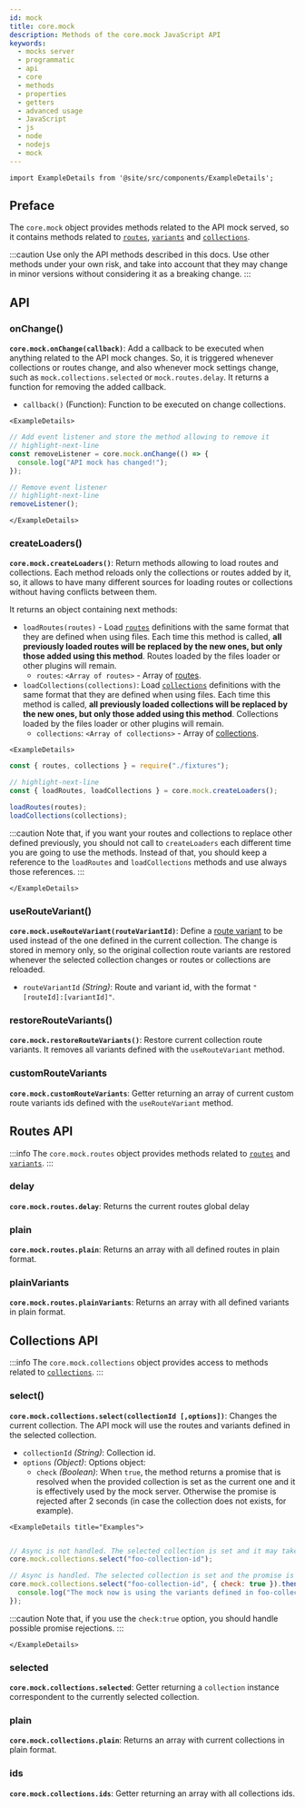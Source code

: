 ```yaml
---
id: mock
title: core.mock
description: Methods of the core.mock JavaScript API
keywords:
  - mocks server
  - programmatic
  - api
  - core
  - methods
  - properties
  - getters
  - advanced usage
  - JavaScript
  - js
  - node
  - nodejs
  - mock
---
```


```mdx-code-block
import ExampleDetails from '@site/src/components/ExampleDetails';
```

## Preface

The `core.mock` object provides methods related to the API mock served, so it contains methods related to [`routes`](../../usage/routes.md), [`variants`](../../usage/variants.md) and [`collections`](../../usage/collections.md).

:::caution
Use only the API methods described in this docs. Use other methods under your own risk, and take into account that they may change in minor versions without considering it as a breaking change.
:::

## API

### onChange()

__`core.mock.onChange(callback)`__: Add a callback to be executed when anything related to the API mock changes. So, it is triggered whenever collections or routes change, and also whenever mock settings change, such as `mock.collections.selected` or `mock.routes.delay`. It returns a function for removing the added callback.
* `callback()` (Function): Function to be executed on change collections.

```mdx-code-block
<ExampleDetails>
```

```js
// Add event listener and store the method allowing to remove it
// highlight-next-line
const removeListener = core.mock.onChange(() => {
  console.log("API mock has changed!");
});

// Remove event listener
// highlight-next-line
removeListener();
```

```mdx-code-block
</ExampleDetails>
```

### createLoaders()

__`core.mock.createLoaders()`__: Return methods allowing to load routes and collections. Each method reloads only the collections or routes added by it, so, it allows to have many different sources for loading routes or collections without having conflicts between them.

It returns an object containing next methods:

* `loadRoutes(routes)` - Load [`routes`](../../usage/routes.md) definitions with the same format that they are defined when using files. Each time this method is called, __all previously loaded routes will be replaced by the new ones, but only those added using this method__. Routes loaded by the files loader or other plugins will remain.
  * `routes`: `<Array of routes>` - Array of [routes](../../usage/routes.md).
* `loadCollections(collections)`: Load [`collections`](../../usage/collections.md) definitions with the same format that they are defined when using files. Each time this method is called, __all previously loaded collections will be replaced by the new ones, but only those added using this method__. Collections loaded by the files loader or other plugins will remain.
  * `collections`: `<Array of collections>` - Array of [collections](../../usage/collections.md).

```mdx-code-block
<ExampleDetails>
```

```js
const { routes, collections } = require("./fixtures");

// highlight-next-line
const { loadRoutes, loadCollections } = core.mock.createLoaders();

loadRoutes(routes);
loadCollections(collections);
```

:::caution
Note that, if you want your routes and collections to replace other defined previously, you should not call to `createLoaders` each different time you are going to use the methods. Instead of that, you should keep a reference to the `loadRoutes` and `loadCollections` methods and use always those references.
:::

```mdx-code-block
</ExampleDetails>
```

### useRouteVariant()

__`core.mock.useRouteVariant(routeVariantId)`__: Define a [route variant](../../usage/variants.md) to be used instead of the one defined in the current collection. The change is stored in memory only, so the original collection route variants are restored whenever the selected collection changes or routes or collections are reloaded.
* `routeVariantId` _(String)_: Route and variant id, with the format `"[routeId]:[variantId]"`.

### restoreRouteVariants()

__`core.mock.restoreRouteVariants()`__: Restore current collection route variants. It removes all variants defined with the `useRouteVariant` method.

### customRouteVariants

__`core.mock.customRouteVariants`__: Getter returning an array of current custom route variants ids defined with the `useRouteVariant` method.

## Routes API

:::info
The `core.mock.routes` object provides methods related to [`routes`](../../usage/routes.md) and [`variants`](../../usage/variants.md).
:::

### delay

__`core.mock.routes.delay`__: Returns the current routes global delay


### plain

__`core.mock.routes.plain`__: Returns an array with all defined routes in plain format.

### plainVariants

__`core.mock.routes.plainVariants`__: Returns an array with all defined variants in plain format.

## Collections API

:::info
The `core.mock.collections` object provides access to methods related to [`collections`](../../usage/collections.md).
:::

### select()

__`core.mock.collections.select(collectionId [,options])`__: Changes the current collection. The API mock will use the routes and variants defined in the selected collection.
* `collectionId` _(String)_: Collection id.
* `options` _(Object)_: Options object:
  * `check` _(Boolean)_: When `true`, the method returns a promise that is resolved when the provided collection is set as the current one and it is effectively used by the mock server. Otherwise the promise is rejected after 2 seconds (in case the collection does not exists, for example).

```mdx-code-block
<ExampleDetails title="Examples">
```

```js

// Async is not handled. The selected collection is set and it may take some milliseconds to the server to effectively use it
core.mock.collections.select("foo-collection-id");

// Async is handled. The selected collection is set and the promise is resolved when it is used by the server
core.mock.collections.select("foo-collection-id", { check: true }).then(() => {
  console.log("The mock now is using the variants defined in foo-collection-id");
});
```

:::caution
Note that, if you use the `check:true` option, you should handle possible promise rejections.
:::

```mdx-code-block
</ExampleDetails>
```

### selected

__`core.mock.collections.selected`__: Getter returning a `collection` instance correspondent to the currently selected collection.

### plain

__`core.mock.collections.plain`__: Returns an array with current collections in plain format.

### ids

__`core.mock.collections.ids`__: Getter returning an array with all collections ids.
